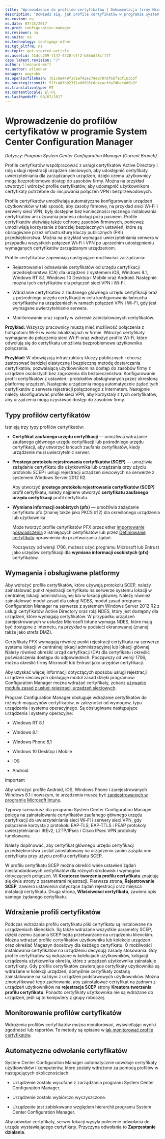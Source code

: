 ```yaml
---
title: "Wprowadzenie do profilów certyfikatów | Dokumentacja firmy Microsoft"
description: "Dowiedz się, jak profile certyfikatów w programie System Center Configuration Manager działają z usługami certyfikatów w usłudze Active Directory."
ms.custom: na
ms.date: 07/25/2017
ms.prod: configuration-manager
ms.reviewer: na
ms.suite: na
ms.technology: configmgr-other
ms.tgt_pltfrm: na
ms.topic: get-started-article
ms.assetid: 41dcc259-f147-4420-bff2-b65bdf8cff77
caps.latest.revision: "7"
author: lleonard-msft
ms.author: alleonar
manager: angrobe
ms.openlocfilehash: 7b1c0e449f3d1ef42e279e8707df6bf1df163b3f
ms.sourcegitcommit: 51fc48fb023f1e8d995c6c4eacfda7dbec4d0b2f
ms.translationtype: MT
ms.contentlocale: pl-PL
ms.lasthandoff: 08/07/2017
---
```

# <a name="introduction-to-certificate-profiles-in-system-center-configuration-manager"></a>Wprowadzenie do profilów certyfikatów w programie System Center Configuration Manager

*Dotyczy: Program System Center Configuration Manager (Current Branch)*


Profile certyfikatów współpracować z usługi certyfikatów Active Directory i rolą usługi rejestracji urządzeń sieciowych, aby udostępnić certyfikaty uwierzytelniania dla zarządzanych urządzeń, dzięki czemu użytkownicy mogą bezproblemowo dostęp do zasobów firmy. Można na przykład utworzyć i wdrożyć profile certyfikatów, aby udostępnić użytkownikom certyfikaty potrzebne do inicjowania połączeń VPN i bezprzewodowych. 

Profile certyfikatów umożliwiają automatyczne konfigurowanie urządzeń użytkowników w taki sposób, aby zasoby firmowe, na przykład sieci Wi-Fi i serwery sieci VPN, były dostępne bez konieczności ręcznego instalowania certyfikatów ani używania procesu obsługi poza pasmem. Profile certyfikatów ułatwiają także ochronę zasobów firmowych, ponieważ umożliwiają korzystanie z bardziej bezpiecznych ustawień, które są obsługiwane przez infrastrukturę kluczy publicznych (PKI) przedsiębiorstwa. Można na przykład wymagać uwierzytelniania serwera w przypadku wszystkich połączeń Wi-Fi i VPN po uprzednim udostępnieniu wymaganych certyfikatów zarządzanym urządzeniom.   

Profile certyfikatów zapewniają następujące możliwości zarządzania:  

-   Rejestrowanie i odnawianie certyfikatów od urzędu certyfikacji przedsiębiorstwa (CA) dla urządzeń z systemem iOS, Windows 8.1, Windows RT 8.1, Windows 10 Desktop i Mobile oraz Android. Następnie można tych certyfikatów dla połączeń sieci VPN i Wi-Fi.  

-   Wdrażanie certyfikatów z zaufanego głównego urzędu certyfikacji oraz z pośredniego urzędu certyfikacji w celu konfigurowania łańcucha certyfikatów na urządzeniach w ramach połączeń VPN i Wi-Fi, gdy jest wymagane uwierzytelnianie serwera.  

-   Monitorowanie oraz raporty w zakresie zainstalowanych certyfikatów.  

**Przykład:** Wszyscy pracownicy muszą mieć możliwość połączenia z hotspotami Wi-Fi w wielu lokalizacjach w firmie. Wdrożyć certyfikaty wymagane do połączenia sieci Wi-Fi oraz wdrożyć profile Wi-Fi, które odwołują się do certyfikatu umożliwia bezproblemowe użytkownika połączenia.  

**Przykład:** W obowiązują infrastruktury kluczy publicznych i chcesz zastosować bardziej elastyczną i bezpieczną metodę dostarczania certyfikatów, pozwalającą użytkownikom na dostęp do zasobów firmy z urządzeń osobistych bez zagrożenia dla bezpieczeństwa. Konfigurowanie profili certyfikatów z ustawień i protokołów obsługiwanych przez określoną platformę urządzeń. Następnie urządzenia mogą automatycznie żądać tych certyfikatów z serwera rejestracji połączonego z Internetem. Następnie należy skonfigurować profile sieci VPN, aby korzystały z tych certyfikatów, aby urządzenia mogą uzyskiwać dostęp do zasobów firmy.  

## <a name="types-of-certificate-profiles"></a>Typy profilów certyfikatów  
 Istnieją trzy typy profilów certyfikatów:  

-   **Certyfikat zaufanego urzędu certyfikacji** — umożliwia wdrażanie zaufanego głównego urzędu certyfikacji lub pośredniego urzędu certyfikacji, aby utworzyć łańcuch zaufania certyfikatów, kiedy urządzenie musi uwierzytelnić serwer.  

-   **Prostego protokołu rejestrowania certyfikatów (SCEP)** — umożliwia zażądanie certyfikatu dla użytkownika lub urządzenia przy użyciu protokołu SCEP i usługi rejestracji urządzeń sieciowych na serwerze z systemem Windows Server 2012 R2.

    Aby utworzyć **prostego protokołu rejestrowania certyfikatów (SCEP)** profil certyfikatu, należy najpierw utworzyć **certyfikatu zaufanego urzędu certyfikacji** profil certyfikatu.

-   **Wymiana informacji osobistych (pfx)** — umożliwia zażądanie certyfikatu pfx (znanej także jako PKCS #12) dla określonego urządzenia lub użytkownika.

    Może tworzyć profile certyfikatów PFX przez ether [importowanie poświadczenia](/sccm/mdm/deploy-use/import-pfx-certificate-profiles.md) z istniejących certyfikatów lub przez [Definiowanie certyfikatu](/sccm/mdm/deploy-use/create-pfx-certificate-profiles.md) uprawnienia do przetwarzania żądań.

    Począwszy od wersji 1706, możesz użyć programu Microsoft lub Entrust jako urzędów certyfikacji dla **wymiana informacji osobistych (pfx)** certyfikatów.


## <a name="requirements-and-supported-platforms"></a>Wymagania i obsługiwane platformy  
Aby wdrożyć profile certyfikatów, które używają protokołu SCEP, należy zainstalować punkt rejestracji certyfikatu na serwerze systemu lokacji w centralnej lokacji administracyjnej lub w lokacji głównej. Należy również zainstalować moduł zasad dla usługi NDES, moduł zasad programu Configuration Manager na serwerze z systemem Windows Server 2012 R2 z usługi certyfikatów Active Directory oraz rolą NDES, który jest dostępny dla urządzeń, które wymagają certyfikatów. W przypadku urządzeń zarejestrowanych w usłudze Microsoft Intune wymaga NDES, które mają być dostępne z Internetu, na przykład w podsieci ekranowanej (znanej także jako strefa DMZ).  

Certyfikaty PFX wymagają również punkt rejestracji certyfikatu na serwerze systemu lokacji w centralnej lokacji administracyjnej lub lokacji głównej.  Należy również określić urząd certyfikacji (CA) dla certyfikatu i określić poświadczenia dostępu do odpowiednich.  Począwszy od wersji 1706, można określić firmy Microsoft lub Entrust jako urzędów certyfikacji.  

Aby uzyskać więcej informacji dotyczących sposobu usługi rejestracji urządzeń sieciowych obsługuje moduł zasad dzięki programowi Configuration Manager można wdrażać certyfikaty, zobacz [używanie modułu zasad z usługi rejestracji urządzeń sieciowych](http://go.microsoft.com/fwlink/p/?LinkId=328657).  

Program Configuration Manager obsługuje wdrażanie certyfikatów do różnych magazynów certyfikatów, w zależności od wymogów, typu urządzenia i systemu operacyjnego. Są obsługiwane następujące urządzenia i systemy operacyjne:  

-   Windows RT 8.1  

-   Windows 8.1  

-   Windows Phone 8,1  

-   Windows 10 Desktop i Mobile  

-   iOS  

-   Android  

> [!IMPORTANT]  
>  Aby wdrożyć profile Android, iOS, Windows Phone i zarejestrowanych Windows 8.1 i nowszym, te urządzenia muszą być [zarejestrowanych w programie Microsoft Intune](https://technet.microsoft.com/en-us/library/dn646962.aspx).   

Typowy scenariusz dla programu System Center Configuration Manager polega na zainstalowaniu certyfikatów zaufanego głównego urzędu certyfikacji do uwierzytelniania sieci Wi-Fi i serwery sieci VPN, gdy połączenie korzysta z protokołu EAP-TLS, EAP-TTLS i PEAP protokoły uwierzytelniania i IKEv2, L2TP/IPsec i Cisco IPsec VPN protokoły tunelowania.  

Należy dopilnować, aby certyfikat głównego urzędu certyfikacji przedsiębiorstwa został zainstalowany na urządzeniu zanim zażąda ono certyfikatu przy użyciu profilu certyfikatu SCEP.  

W profilu certyfikatu SCEP można określić wiele ustawień żądań niestandardowych certyfikatów dla różnych środowisk i wymogów dotyczących połączeń. W **Kreatorze tworzenia profilu certyfikatu** znajdują się dwie strony z parametrami rejestracji. Pierwsza strona, **Rejestrowanie SCEP**, zawiera ustawienia dotyczące żądań rejestracji oraz miejsca instalacji certyfikatu. Druga strona, **Właściwości certyfikatu**, zawiera opis samego żądanego certyfikatu.  

## <a name="deploying-certificate-profiles"></a>Wdrażanie profili certyfikatów  
 Podczas wdrażania profilu certyfikatu pliki certyfikatu są instalowane na urządzeniach klienckich. Są także wdrażane wszystkie parametry SCEP, dzięki czemu żądania SCEP będą przetwarzane na urządzeniu klienckim. Można wdrażać profile certyfikatów użytkownika lub kolekcje urządzeń oraz określać Magazyn docelowy dla każdego certyfikatu. O możliwości instalowania certyfikatów na urządzeniu decydują zasady stosowania. Gdy profile certyfikatów są wdrażane w kolekcjach użytkowników, koligacji urządzenia użytkownika określa, które z urządzeń użytkownika zainstaluje certyfikaty. Gdy profile certyfikatów zawierające certyfikaty użytkownika są wdrażane w kolekcji urządzeń, domyślnie certyfikaty zostaną zainstalowane na każdym z urządzeń podstawowych użytkowników. Można zmodyfikować tego zachowania, aby zainstalować certyfikat na żadnym z urządzeń użytkowników na **rejestracja SCEP** strony **Kreatora tworzenia profilu certyfikatu**. Ponadto certyfikaty użytkownika nie są wdrażane do urządzeń, jeśli są to komputery z grupy roboczej.  

## <a name="monitoring-certificate-profiles"></a>Monitorowanie profilów certyfikatów  

Wdrożenia profilów certyfikatów można monitorować, wyświetlając wyniki zgodności lub raportów. Te metody są opisane w [jak monitorować profile certyfikatów](/sccm/protect/deploy-use/monitor-certificate-profiles).


## <a name="automatic-revocation-of-certificates"></a>Automatyczne odwołanie certyfikatów  
 System Center Configuration Manager automatycznie odwołuje certyfikaty użytkowników i komputerów, które zostały wdrożone za pomocą profilów w następujących okolicznościach:  

-   Urządzenie zostało wycofane z zarządzania programu System Center Configuration Manager.  

-   Urządzenie zostało wybiórczo wyczyszczone.  

-   Urządzenie jest zablokowane względem hierarchii programu System Center Configuration Manager.  

 Aby odwołać certyfikaty, serwer lokacji wysyła polecenie odwołania do urzędu wystawiającego certyfikaty. Przyczyna odwołania to **Zaprzestanie działania**.  